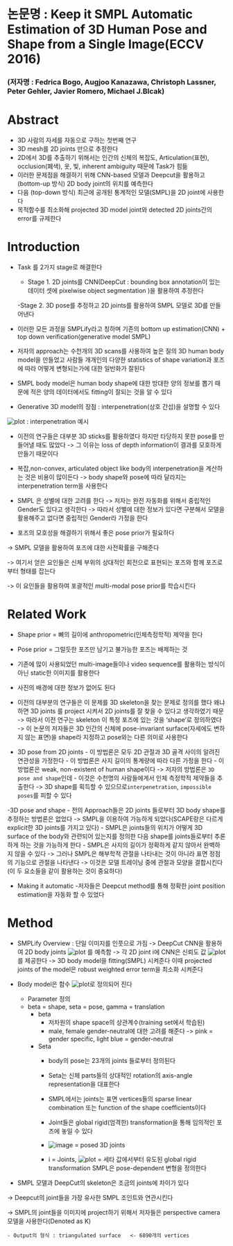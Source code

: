 # 논문명 : Keep it SMPL Automatic Estimation of 3D Human Pose and Shape from a Single Image(ECCV 2016)
### (저자명 : Fedrica Bogo, Augjoo Kanazawa, Christoph Lassner, Peter Gehler, Javier Romero, Michael J.Blcak)


# Abstract
- 3D 사람의 자세를 자동으로 구하는 첫번째 연구
- 3D mesh를 2D joints 만으로 추정한다
- 2D에서 3D를 추출하기 위해서는 인간의 신체의 복잡도, Articulation(표현), occlusion(폐색), 옷, 빛, inherent ambiguity 때문에 Task가 힘듦
- 이러한 문제점을 해결하기 위해 CNN-based 모델과 Deepcut을 활용하고 (bottom-up 방식) 2D body joint의 위치를 예측한다
- 다음 (top-down 방식) 최근에 공개된 통계적인 모델(SMPL)을 2D joint에 사용한다
- 목적함수를 최소화해 projected 3D model joint와 detected 2D joints간의 error를 규제한다


# Introduction

- Task 를 2가지 stage로 해결한다
    - Stage 1. 2D joints를 CNN(DeepCut : bounding box annotation이 있는 데이터 셋에 pixelwise object segmentation )을 활용하여 추정한다
    
    
    -Stage 2. 3D pose를 추정하고 2D joints를 활용하여 SMPL 모델로 3D를 만들어낸다

- 이러한 모든 과정을 SMPLify라고 칭하며 기존의 bottom up estimation(CNN) + top down verification(generative model SMPL)

- 저자의 approach는 수천개의 3D scans를 사용하여 높은 질의 3D human body model을 만들었고 사람들 개개인의 다양한 statistics of shape variation과 포즈에 따라 어떻게 변형되는가에 대한 일반화가 잘된다
- SMPL body model은 human body shape에 대한 방대한 양의 정보를 뽑기 때문에 적은 양의 데이터에서도 fitting이 잘되는 것을 알 수 있다

- Generative 3D model의 장점 : interpenetration(상호 간섭)을 설명할 수 있다


![plot](https://user-images.githubusercontent.com/69032315/147279125-0ea2adb8-2fd0-45e5-a634-ab5d35bf1278.png) : interpenetration 예시

- 이전의 연구들은 대부분 3D sticks를 활용하였다 하지만 타당하지 못한 pose를 만들어낼 때도 많았다 -> 그 이유는 loss of depth information이 결과를 모호하게 만들기 때문이다

- 복잡,non-convex, articulated object like body의 interpenetration을 계산하는 것은 비용이 많이든다 -> body shape와 pose에 따라 달라지는 interpenetration term을 사용한다

- SMPL 은 성별에 대한 고려를 한다 -> 저자는 완전 자동화를 위해서 중립적인 Gender도 있다고 생각한다 -> 따라서 성별에 대한 정보가 있다면 구분해서 모델을 활용해주고 없다면 중립적인 Gender라 가정을 한다

- 포즈의 모호성을 해결하기 위해서 좋은 pose prior가 필요하다 

-> SMPL 모델을 활용하여 포즈에 대한 사전확률을 구해준다 

-> 여기서 얻은 요인들은 신체 부위의 상대적인 회전으로 표현되는 포즈와 함께 포즈로부터 형태를 잡는다 

-> 이 요인들을 활용하여 포괄적인 multi-modal pose prior를 학습시킨다

# Related Work

- Shape prior = 뼈의 길이에 anthropometric(인체측정학적) 제약을 한다
- Pose prior = 그럴듯한 포즈만 남기고 불가능한 포즈는 배제하는 것

- 기존에 많이 사용되었던 multi-image들이나 video sequence를 활용하는 방식이 아닌 static한 이미지를 활용한다
- 사진의 배경에 대한 정보가 없어도 된다

- 이전의 대부분의 연구들은 이 문제를 3D skeleton을 찾는 문제로 정의를 했다 왜냐하면 3D joints 를 project 시켜서 2D joints를 잘 찾을 수 있다고 생각하였기 때문 -> 따라서 이전 연구는 skeleton 이 특정 포즈에 있는 것을 ‘shape’로 정의하였다 -> 이 논문의 저자들은 3D 인간의 신체에 pose-invariant surface(자세에도 변하지 않는 표면)을 shape라 지정하고 pose와는 다른 의미로 사용한다 

- 3D pose from 2D joints 
        - 이 방법론은 모두 2D 관절과 3D 골격 사이의 알려진 연관성을 가정한다
        - 이 방법론은 사지 길이의 통계량에 따라 다른 가정을 한다
        - 이 방법론은 weak, non-existent of human shape이다 -> 저자의 방법론은 `3D pose and shape`인데      - 이것은 수천명의 사람들에게서 인체 측정학적 제약들을 추출한다 -> 3D shape를 획득할 수 있으므로`interpenetration`, `impossible poses`를 피할 수 있다

-3D pose and shape
        - 전의 Approach들은 2D joints 들로부터 3D body shape를 추정하는 방법론은 없었다 -> SMPL을 이용하여 가능하게 되었다(SCAPE랑은 다르게 explicit한 3D joints를 가지고 있다)
        - SMPL은 joints들의 위치가 어떻게 3D surface of the body와 관련되어 있는지를 정의한 다음 shape를 joints들로부터 추론하게 하는 것을 가능하게 한다
        - SMPL은 사지의 길이가 정확하게 같지 않아서 완벽하지 않을 수 있다 -> 그러나 SMPL은 해부학적 관절을 나타내는 것이 아니라 표면 정점의 기능으로 관절을 나타낸다 -> 이것은 모델 트레이닝 중에 관절과 모양을 결합시킨다(이 두 요소들을 같이 활용하는 것이 중요하다)

- Making it automatic
        -저자들은 Deepcut method를 통해 정확한 joint position estimation을 자동화 할 수 있었다

# Method

- SMPLify Overview : 단일 이미지를 인풋으로 가짐 -> DeepCut CNN을 활용하여 2D body joints ![plot](https://user-images.githubusercontent.com/69032315/147280634-7934d653-3d24-4ad8-8300-2caac17dcfd0.png)
 를 예측함 -> 각 2D joint i에 CNN은 신뢰도 값 ![plot](https://user-images.githubusercontent.com/69032315/147280658-e08ee7d3-20f4-4ea8-bcea-45f6f9a63d00.png)
를 제공한다 -> 3D body model을 fitting(SMPL) 시켜준다 이때 projected joints of the model은 robust weighted error term을 최소화 시켜준다 


- Body model은 함수  ![plot](https://user-images.githubusercontent.com/69032315/147280708-862177b1-71a6-4d4c-86e2-ba0afb92c658.png)로 정의되어 진다
    - Parameter 정의
    - beta = shape, seta = pose, gamma = translation
        - beta
            - 저차원의 shape space의 상관계수(training set에서 학습된) 
            - male, female gender-neutral에 대한 고려를 해준다 -> pink = gender specific, light blue = gender-neutral
        - Seta
            -  body의 pose는 23개의 joints 들로부터 정의된다
            - Seta는 신체 parts들의 상대적인 rotation의 axis-angle representation을 대표한다
            - SMPL에서는 joints는 표면 vertices들의 sparse linear combination 또는 function of the shape coefficients이다
            - Joint들은 global rigid(엄격한) transformation을 통해 임의적인 포즈에 놓일 수 있다
            
            - ![image](https://user-images.githubusercontent.com/69032315/147281052-6a6197e5-1462-478d-80db-ed1fed942295.png) = posed 3D joints
            - i = Joints,  ![plot](https://user-images.githubusercontent.com/69032315/147281537-43c2342d-3c8b-4267-b203-5e34773072c0.png) = 세타 값에서부터 유도된 global rigid transformation 
SMPL은 pose-dependent 변형을 정의한다

- SMPL 모델과 DeepCut의 skeleton은 조금의 joints에 차이가 있다 

-> Deepcut의 joint들을 가장 유사한 SMPL 조인트와 연관시킨다 

-> SMPL의 joint들을 이미지에 project하기 위해서 저자들은 perspective camera 모델을 사용한다(Denoted as K)



    
    - Output의 형식 : triangulated surface   <- 6890개의 vertices 




